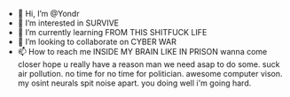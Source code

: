 - 👋 Hi, I’m @Yondr
- 👀 I’m interested in SURVIVE
- 🌱 I’m currently learning FROM THIS SHITFUCK LIFE 
- 💞️ I’m looking to collaborate on CYBER WAR
- 📫 How to reach me INSIDE MY BRAIN LIKE IN PRISON wanna come closer hope u really have a reason man we need asap to do some. suck air pollution. no time for no time for politician. awesome computer vison. my osint neurals spit noise apart. you doing well i'm going hard.

<!---
Yondr/Yondr is a ✨ special ✨ repository because its `README.md` (this file) appears on your GitHub profile.
You can click the Preview link to take a look at your changes.
--->
